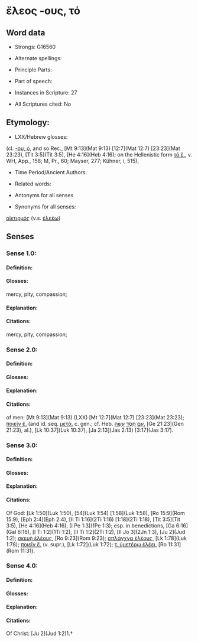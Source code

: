 # ἔλεος -ους, τό

<!-- Status: S2=NeedsEdits -->
<!-- Lexica used for edits:   -->

## Word data

* Strongs: G16560

* Alternate spellings:



* Principle Parts: 


* Part of speech: 


* Instances in Scripture: 27

* All Scriptures cited: No

## Etymology: 


* LXX/Hebrew glosses: 

(cl. [-ου, ὁ](), and so Rec., [Mt 9:13](Mat 9:13) [12:7](Mat 12:7) [23:23](Mat 23:23), [Tit 3:5](Tit 3:5), [He 4:16](Heb 4:16); on the Hellenistic form [τό ἔ.](), v. WH, App., 158; M, Pr., 60; Mayser, 277; Kühner, i, 515), 

* Time Period/Ancient Authors: 


* Related words: 

* Antonyms for all senses

* Synonyms for all senses: 

 [οἰκτιρμός](../G36280/01.md) (v.s. [ἐλεέω](../G16530/01.md)) 

## Senses 


### Sense  1.0: 

#### Definition: 

#### Glosses: 

mercy, pity, compassion; 

#### Explanation: 


#### Citations: 

mercy, pity, compassion; 

### Sense  2.0: 

#### Definition: 


#### Glosses:



#### Explanation:



#### Citations: 

of men: [Mt 9:13](Mat 9:13) (LXX) [Mt 12:7](Mat 12:7) [23:23](Mat 23:23); [ποιεῖν ἔ.]() (and id. seq. [μετά](), c. gen.; cf. Heb. [עִם](//en-uhl/H5973) [חֶסֶד](//en-uhl/H2617) [עָשָׂה](//en-uhl/H6213), [Ge 21:23](Gen 21:23), al.), [Lk 10:37](Luk 10:37), [Ja 2:13](Jas 2:13) [3:17](Jas 3:17). 

### Sense  3.0: 

#### Definition: 


#### Glosses:



#### Explanation:



#### Citations: 

Of God: [Lk 1:50](Luk 1:50), [54](Luk 1:54) [1:58](Luk 1:58), [Ro 15:9](Rom 15:9), [Eph 2:4](Eph 2:4), [II Ti 1:16](2Ti 1:16) [1:18](2Ti 1:18), [Tit 3:5](Tit 3:5), [He 4:16](Heb 4:16), [I Pe 1:3](1Pe 1:3); esp. in benedictions, [Ga 6:16](Gal 6:16), [I Ti 1:2](1Ti 1:2), [II Ti 1:2](2Ti 1:2), [II Jo 3](2Jn 1:3), [Ju 2](Jud 1:2); [σκευὴ ἐλέους](), [Ro 9:23](Rom 9:23); [σπλάγχνα ἐλέους](), [Lk 1:78](Luk 1:78); [ποιεῖν ἔ.]() (v. supr.), [Lk 1:72](Luk 1:72); [τ. ὑμετέρῳ ἐλέει](), [Ro 11:31](Rom 11:31). 

### Sense  4.0: 

#### Definition: 


#### Glosses:



#### Explanation:



#### Citations: 

Of Christ: [Ju 2](Jud 1:2)1.†
